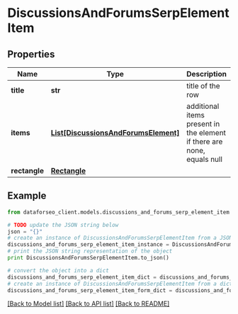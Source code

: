 # DiscussionsAndForumsSerpElementItem


## Properties

Name | Type | Description | Notes
------------ | ------------- | ------------- | -------------
**title** | **str** | title of the row | [optional] 
**items** | [**List[DiscussionsAndForumsElement]**](DiscussionsAndForumsElement.md) | additional items present in the element if there are none, equals null | [optional] 
**rectangle** | [**Rectangle**](Rectangle.md) |  | [optional] 

## Example

```python
from dataforseo_client.models.discussions_and_forums_serp_element_item import DiscussionsAndForumsSerpElementItem

# TODO update the JSON string below
json = "{}"
# create an instance of DiscussionsAndForumsSerpElementItem from a JSON string
discussions_and_forums_serp_element_item_instance = DiscussionsAndForumsSerpElementItem.from_json(json)
# print the JSON string representation of the object
print DiscussionsAndForumsSerpElementItem.to_json()

# convert the object into a dict
discussions_and_forums_serp_element_item_dict = discussions_and_forums_serp_element_item_instance.to_dict()
# create an instance of DiscussionsAndForumsSerpElementItem from a dict
discussions_and_forums_serp_element_item_form_dict = discussions_and_forums_serp_element_item.from_dict(discussions_and_forums_serp_element_item_dict)
```
[[Back to Model list]](../README.md#documentation-for-models) [[Back to API list]](../README.md#documentation-for-api-endpoints) [[Back to README]](../README.md)


